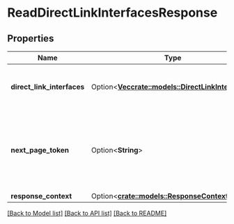 # ReadDirectLinkInterfacesResponse

## Properties

Name | Type | Description | Notes
------------ | ------------- | ------------- | -------------
**direct_link_interfaces** | Option<[**Vec<crate::models::DirectLinkInterfaces>**](DirectLinkInterfaces.md)> | Information about one or more DirectLink interfaces. | [optional]
**next_page_token** | Option<**String**> | The token to request the next page of results. Each token refers to a specific page. | [optional]
**response_context** | Option<[**crate::models::ResponseContext**](ResponseContext.md)> |  | [optional]

[[Back to Model list]](../README.md#documentation-for-models) [[Back to API list]](../README.md#documentation-for-api-endpoints) [[Back to README]](../README.md)


